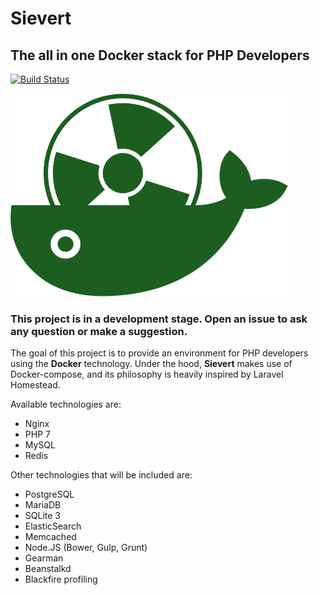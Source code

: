 # Sievert

## The all in one Docker stack for PHP Developers

[![Build Status](https://travis-ci.org/fer2d2/sievert.svg?branch=master)](https://travis-ci.org/fer2d2/sievert)

![Sievert logo](docs/img/sievert.png "Sievert")

### This project is in a development stage. Open an issue to ask any question or make a suggestion.

The goal of this project is to provide an environment for PHP developers using
the **Docker** technology. Under the hood, **Sievert** makes use of
Docker-compose, and its philosophy is heavily inspired by Laravel Homestead.

Available technologies are:

- Nginx
- PHP 7
- MySQL
- Redis

Other technologies that will be included are:

- PostgreSQL
- MariaDB
- SQLite 3
- ElasticSearch
- Memcached
- Node.JS (Bower, Gulp, Grunt)
- Gearman
- Beanstalkd
- Blackfire profiling
